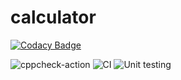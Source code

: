 # calculator

[![Codacy Badge](https://api.codacy.com/project/badge/Grade/512a4d6d6bc44392ac6c43870bcd7cf6)](https://app.codacy.com/manual/stepin104926/calculator?utm_source=github.com&utm_medium=referral&utm_content=stepin104926/calculator&utm_campaign=Badge_Grade_Dashboard)

![cppcheck-action](https://github.com/stepin104926/calculator/workflows/cppcheck-action/badge.svg)
![CI](https://github.com/stepin104926/calculator/workflows/CI/badge.svg)
![Unit testing](https://github.com/stepin104926/calculator/workflows/Unit%20testing/badge.svg?branch=master)
